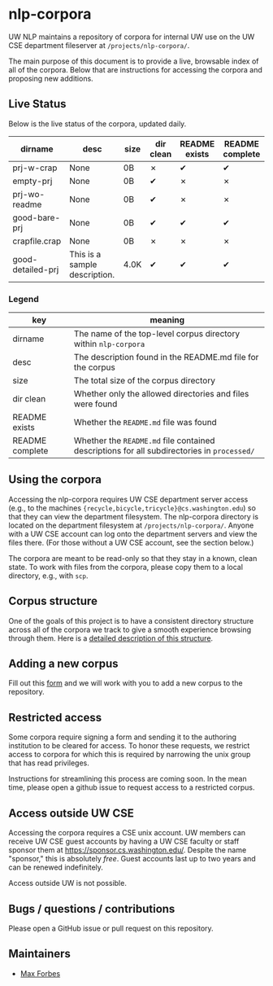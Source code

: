 # nlp-corpora

UW NLP maintains a repository of corpora for internal UW use on the UW CSE
department fileserver at `/projects/nlp-corpora/`.

The main purpose of this document is to provide a live, browsable index of all
of the corpora. Below that are instructions for accessing the corpora and
proposing new additions.

## Live Status

Below is the live status of the corpora, updated daily.

dirname | desc | size | dir clean | README exists | README complete
--- | --- | --- | --- | --- | ---
prj-w-crap | None | 0B | ✗ | ✔ | ✔
empty-prj | None | 0B | ✔ | ✗ | ✗
prj-wo-readme | None | 0B | ✔ | ✗ | ✗
good-bare-prj | None | 0B | ✔ | ✔ | ✔
crapfile.crap | None | 0B | ✗ | ✗ | ✗
good-detailed-prj | This is a sample description. | 4.0K | ✔ | ✔ | ✔

### Legend

key | meaning
--- | ---
dirname | The name of the top-level corpus directory within `nlp-corpora`
desc | The description found in the README.md file for the corpus
size | The total size of the corpus directory
dir clean | Whether only the allowed directories and files were found
README exists | Whether the `README.md` file was found
README complete | Whether the `README.md` file contained descriptions for all subdirectories in `processed/`

## Using the corpora

Accessing the nlp-corpora requires UW CSE department server access (e.g., to
the machines `{recycle,bicycle,tricycle}@cs.washington.edu`) so that they can
view the department filesystem. The nlp-corpora directory is located on the
department filesystem at `/projects/nlp-corpora/`. Anyone with a UW CSE account
can log onto the department servers and view the files there. (For those
without a UW CSE account, see the section below.)

The corpora are meant to be read-only so that they stay in a known, clean
state. To work with files from the corpora, please copy them to a local
directory, e.g., with `scp`.

## Corpus structure

One of the goals of this project is to have a consistent directory structure
across all of the corpora we track to give a smooth experience browsing through
them. Here is a [detailed description of this
structure](https://github.com/mbforbes/nlp-corpora-backend#documentation).

## Adding a new corpus

Fill out this
[form](https://docs.google.com/forms/d/1SBPXlJ8zsE1kbVr6csE3d9XIaW9pCfvOkmH9kD6vEv8/viewform)
and we will work with you to add a new corpus to the repository.

## Restricted access

Some corpora require signing a form and sending it to the authoring institution
to be cleared for access. To honor these requests, we restrict access to
corpora for which this is required by narrowing the unix group that has read
privileges.

Instructions for streamlining this process are coming soon. In the mean time,
please open a github issue to request access to a restricted corpus.

## Access outside UW CSE

Accessing the corpora requires a CSE unix account. UW members can receive UW
CSE guest accounts by having a UW CSE faculty or staff sponsor them at
https://sponsor.cs.washington.edu/. Despite the name "sponsor," this is
absolutely _free_. Guest accounts last up to two years and can be renewed
indefinitely.

Access outside UW is not possible.

## Bugs / questions / contributions

Please open a GitHub issue or pull request on this repository.

## Maintainers

- [Max Forbes](https://github.com/mbforbes)

